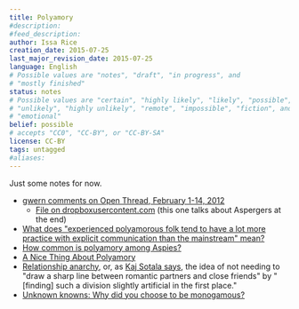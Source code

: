 ```yaml
---
title: Polyamory
#description: 
#feed_description: 
author: Issa Rice
creation_date: 2015-07-25
last_major_revision_date: 2015-07-25
language: English
# Possible values are "notes", "draft", "in progress", and
# "mostly finished"
status: notes
# Possible values are "certain", "highly likely", "likely", "possible",
# "unlikely", "highly unlikely", "remote", "impossible", "fiction", and
# "emotional"
belief: possible
# accepts "CC0", "CC-BY", or "CC-BY-SA"
license: CC-BY
tags: untagged
#aliases: 
---
```


Just some notes for now.

- [gwern comments on Open Thread, February 1\-14, 2012](http://lesswrong.com/lw/9p9/open_thread_february_114_2012/5v6g)
    - [File on dropboxusercontent\.com](https://dl.dropboxusercontent.com/u/5317066/2012-gwern-polyamory.txt) (this one talks about Aspergers at the end)
- [What does "experienced polyamorous folk tend to have a lot more practice with explicit communication than the mainstream" mean?](https://www.quora.com/Polyamory/What-does-experienced-polyamorous-folk-tend-to-have-a-lot-more-practice-with-explicit-communication-than-the-mainstream-mean)
- [How common is polyamory among Aspies?](https://www.quora.com/How-common-is-polyamory-among-Aspies)
- [A Nice Thing About Polyamory](http://www.theferrett.com/ferrettworks/2015/01/a-nice-thing-about-polyamory/)
- [Relationship anarchy](!w), or, as [Kaj Sotala says](http://lesswrong.com/lw/2ee/unknown_knowns_why_did_you_choose_to_be_monogamous/27gd), the idea of not needing to "draw a sharp line between romantic partners and close friends" by "[finding] such a division slightly artificial in the first place."
- [Unknown knowns: Why did you choose to be monogamous?](http://lesswrong.com/lw/2ee/unknown_knowns_why_did_you_choose_to_be_monogamous/)
